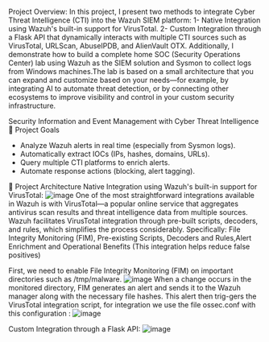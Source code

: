 Project Overview:
   In this project, I present two methods to integrate Cyber Threat Intelligence (CTI) into the Wazuh SIEM platform:
1- Native Integration using Wazuh's built-in support for VirusTotal.
2- Custom Integration through a Flask API that dynamically interacts with multiple CTI sources 
such as VirusTotal, URLScan, AbuseIPDB, and AlienVault OTX.
   Additionally, I demonstrate how to build a complete home SOC (Security Operations Center) lab using Wazuh 
as the SIEM solution and Sysmon to collect logs from Windows machines.The lab is based on a small architecture 
that you can expand and customize based on your needs—for example, by integrating AI to automate threat detection, 
or by connecting other ecosystems to improve visibility and control in your custom security infrastructure.


Security Information and Event Management with Cyber Threat Intelligence
📌 Project Goals
- Analyze Wazuh alerts in real time (especially from Sysmon logs).
- Automatically extract IOCs (IPs, hashes, domains, URLs).
- Query multiple CTI platforms to enrich alerts.
- Automate response actions (blocking, alert tagging).

🧱 Project Architecture
Native Integration using Wazuh's built-in support for VirusTotal:
![image](https://github.com/user-attachments/assets/817f2d61-0062-4082-a757-37d9effb3d20)
   One of the most straightforward integrations available in Wazuh is with VirusTotal—a popular
online service that aggregates antivirus scan results and threat intelligence data from multiple sources.
Wazuh facilitates VirusTotal integration through pre-built scripts, decoders, and rules,
which simplifies the process considerably. Specifically:
File Integrity Monitoring (FIM), Pre-existing Scripts, Decoders and Rules,Alert Enrichment and Operational Benefits (This integration helps reduce false positives)

First, we need to enable File Integrity Monitoring (FIM) on important directories such as /tmp/malware. 
![image](https://github.com/user-attachments/assets/7ed874e5-4045-444d-adf9-f0563ad6ff4f)
When a change occurs in the monitored directory, FIM generates an alert and
sends it to the Wazuh manager along with the necessary file hashes. This alert then trig-gers the VirusTotal integration script, 
for integration we use the file ossec.conf with this configuration :
![image](https://github.com/user-attachments/assets/d3e2f18b-e086-4ba3-ba74-5c01350d4ec5)



Custom Integration through a Flask API:
![image](https://github.com/user-attachments/assets/07bc9cde-43d0-4174-9a19-058dbc87ac59)

